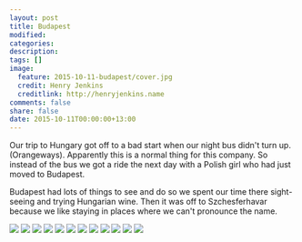 ```yaml
---
layout: post
title: Budapest
modified:
categories:
description:
tags: []
image:
  feature: 2015-10-11-budapest/cover.jpg
  credit: Henry Jenkins
  creditlink: http://henryjenkins.name
comments: false
share: false
date: 2015-10-11T00:00:00+13:00
---
```


Our trip to Hungary got off to a bad start when our night bus didn't turn up.
(Orangeways). Apparently this is a normal thing for this company. So instead of
the bus we got a ride the next day with a Polish girl who had just moved to
Budapest.

Budapest had lots of things to see and do so we spent our time there
sight-seeing and trying Hungarian wine. Then it was off to Szchesferhavar
because we like staying in places where we can't pronounce the name.

<img src="/images/2015-10-11-budapest/IMG_20151010_173057_640px.jpg">

<img src="/images/2015-10-11-budapest/IMG_20151011_101755_640px.jpg">

<img src="/images/2015-10-11-budapest/IMG_20151011_104257_640px.jpg">

<img src="/images/2015-10-11-budapest/IMG_20151011_104736_640px.jpg">

<img src="/images/2015-10-11-budapest/IMG_20151011_104830_640px.jpg">

<img src="/images/2015-10-11-budapest/IMG_20151011_110317_640px.jpg">

<img src="/images/2015-10-11-budapest/IMG_20151011_113246_640px.jpg">

<img src="/images/2015-10-11-budapest/IMG_20151011_114912_640px.jpg">

<img src="/images/2015-10-11-budapest/IMG_20151011_120235_640px.jpg">

<img src="/images/2015-10-11-budapest/IMG_20151011_120709_640px.jpg">

<img src="/images/2015-10-11-budapest/IMG_20151011_122632_640px.jpg">

<img src="/images/2015-10-11-budapest/IMG_20151011_125147_640px.jpg">

